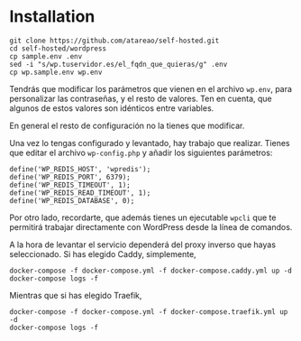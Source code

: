 # Installation

```
git clone https://github.com/atareao/self-hosted.git
cd self-hosted/wordpress
cp sample.env .env
sed -i "s/wp.tuservidor.es/el_fqdn_que_quieras/g" .env
cp wp.sample.env wp.env
```

Tendrás que modificar los parámetros que vienen en el archivo `wp.env`, para personalizar las contraseñas, y el resto de valores. Ten en cuenta, que algunos de estos valores son idénticos entre variables.

En general el resto de configuración no la tienes que modificar.

Una vez lo tengas configurado y levantado, hay trabajo que realizar. Tienes que editar el archivo `wp-config.php` y añadir los siguientes parámetros:

```
define('WP_REDIS_HOST', 'wpredis');
define('WP_REDIS_PORT', 6379);
define('WP_REDIS_TIMEOUT', 1);
define('WP_REDIS_READ_TIMEOUT', 1);
define('WP_REDIS_DATABASE', 0);
```

Por otro lado, recordarte, que además tienes un ejecutable `wpcli` que te permitirá trabajar directamente con WordPress desde la línea de comandos.

A la hora de levantar el servicio dependerá del proxy inverso que hayas seleccionado. Si has elegido Caddy, simplemente,

```
docker-compose -f docker-compose.yml -f docker-compose.caddy.yml up -d
docker-compose logs -f
```

Mientras que si has elegido Traefik,

```
docker-compose -f docker-compose.yml -f docker-compose.traefik.yml up -d
docker-compose logs -f
```

